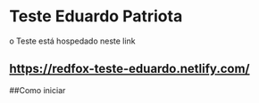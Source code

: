# Teste Eduardo Patriota

o Teste está hospedado neste link

## https://redfox-teste-eduardo.netlify.com/

##Como iniciar  

